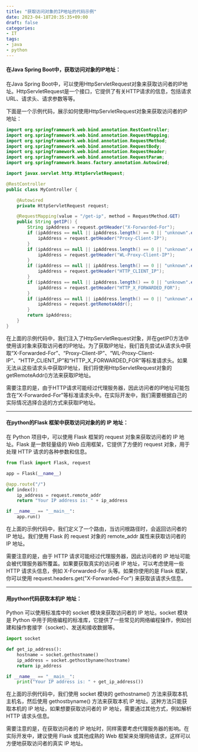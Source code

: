 ```yaml
---
title: "获取访问对象的IP地址的代码示例"
date: 2023-04-18T20:35:35+09:00
draft: false
categories:
- IT
tags:
- java
- python
---
```




#### 在Java Spring Boot中，获取访问对象的IP地址：

在Java Spring Boot中，可以使用HttpServletRequest对象来获取访问者的IP地址。HttpServletRequest是一个接口，它提供了有关HTTP请求的信息，包括请求URL、请求头、请求参数等等。

下面是一个示例代码，展示如何使用HttpServletRequest对象来获取访问者的IP地址：

```java
import org.springframework.web.bind.annotation.RestController;
import org.springframework.web.bind.annotation.RequestMapping;
import org.springframework.web.bind.annotation.RequestMethod;
import org.springframework.web.bind.annotation.RequestBody;
import org.springframework.web.bind.annotation.RequestHeader;
import org.springframework.web.bind.annotation.RequestParam;
import org.springframework.beans.factory.annotation.Autowired;

import javax.servlet.http.HttpServletRequest;

@RestController
public class MyController {

    @Autowired
    private HttpServletRequest request;

    @RequestMapping(value = "/get-ip", method = RequestMethod.GET)
    public String getIP() {
        String ipAddress = request.getHeader("X-Forwarded-For");
        if (ipAddress == null || ipAddress.length() == 0 || "unknown".equalsIgnoreCase(ipAddress)) {
            ipAddress = request.getHeader("Proxy-Client-IP");
        }
        if (ipAddress == null || ipAddress.length() == 0 || "unknown".equalsIgnoreCase(ipAddress)) {
            ipAddress = request.getHeader("WL-Proxy-Client-IP");
        }
        if (ipAddress == null || ipAddress.length() == 0 || "unknown".equalsIgnoreCase(ipAddress)) {
            ipAddress = request.getHeader("HTTP_CLIENT_IP");
        }
        if (ipAddress == null || ipAddress.length() == 0 || "unknown".equalsIgnoreCase(ipAddress)) {
            ipAddress = request.getHeader("HTTP_X_FORWARDED_FOR");
        }
        if (ipAddress == null || ipAddress.length() == 0 || "unknown".equalsIgnoreCase(ipAddress)) {
            ipAddress = request.getRemoteAddr();
        }
        return ipAddress;
    }
}

```

在上面的示例代码中，我们注入了HttpServletRequest对象，并在getIP()方法中使用该对象来获取访问者的IP地址。为了获取IP地址，我们首先尝试从请求头中获取“X-Forwarded-For”、“Proxy-Client-IP”、“WL-Proxy-Client-IP”、“HTTP_CLIENT_IP”和“HTTP_X_FORWARDED_FOR”等标准请求头。如果无法从这些请求头中获取IP地址，我们将使用HttpServletRequest对象的getRemoteAddr()方法来获取IP地址。

需要注意的是，由于HTTP请求可能经过代理服务器，因此访问者的IP地址可能包含在“X-Forwarded-For”等标准请求头中。在实际开发中，我们需要根据自己的实际情况选择合适的方式来获取IP地址。



---

#### 在python的Flask 框架中获取访问对象的的 IP 地址：

在 Python 项目中，可以使用 Flask 框架的 request 对象来获取访问者的 IP 地址。Flask 是一款轻量级的 Web 应用框架，它提供了方便的 request 对象，用于处理 HTTP 请求的各种参数和信息。

```python
from flask import Flask, request

app = Flask(__name__)

@app.route("/")
def index():
    ip_address = request.remote_addr
    return "Your IP address is: " + ip_address

if __name__ == "__main__":
    app.run()

```

在上面的示例代码中，我们定义了一个路由，当访问根路径时，会返回访问者的 IP 地址。我们使用 Flask 的 request 对象的 remote_addr 属性来获取访问者的 IP 地址。

需要注意的是，由于 HTTP 请求可能经过代理服务器，因此访问者的 IP 地址可能会被代理服务器所覆盖。如果要获取真实的访问者 IP 地址，可以考虑使用一些 HTTP 请求头信息，例如 X-Forwarded-For 头等。如果你使用的是 Flask 框架，你可以使用 request.headers.get("X-Forwarded-For") 来获取该请求头信息。



---

#### 用python代码获取本机IP 地址：

Python 可以使用标准库中的 socket 模块来获取访问者的 IP 地址。socket 模块是 Python 中用于网络编程的标准库，它提供了一些常见的网络编程操作，例如创建和操作套接字（socket）、发送和接收数据等。

```python
import socket

def get_ip_address():
    hostname = socket.gethostname()
    ip_address = socket.gethostbyname(hostname)
    return ip_address

if __name__ == "__main__":
    print("Your IP address is: " + get_ip_address())
```

在上面的示例代码中，我们使用 socket 模块的 gethostname() 方法来获取本机主机名，然后使用 gethostbyname() 方法来获取本机 IP 地址。这种方法只能获取本机的 IP 地址，如果想要获取访问者的 IP 地址，需要通过其他方式，例如解析 HTTP 请求头信息。

需要注意的是，在获取访问者的 IP 地址时，同样需要考虑代理服务器的影响。在实际开发中，建议使用 Flask 或其他成熟的 Web 框架来处理网络请求，这样可以方便地获取访问者的真实 IP 地址。



